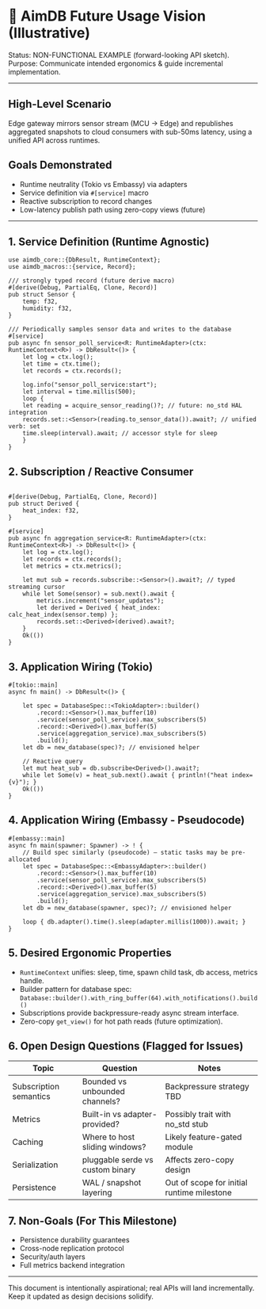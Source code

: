 # 🌅 AimDB Future Usage Vision (Illustrative)

Status: NON-FUNCTIONAL EXAMPLE (forward-looking API sketch).  
Purpose: Communicate intended ergonomics & guide incremental implementation.

---

## High-Level Scenario
Edge gateway mirrors sensor stream (MCU → Edge) and republishes aggregated snapshots to cloud consumers with sub-50ms latency, using a unified API across runtimes.

## Goals Demonstrated
- Runtime neutrality (Tokio vs Embassy) via adapters
- Service definition via `#[service]` macro
- Reactive subscription to record changes
- Low-latency publish path using zero-copy views (future)

---

## 1. Service Definition (Runtime Agnostic)
```rust,ignore
use aimdb_core::{DbResult, RuntimeContext};
use aimdb_macros::{service, Record};

/// strongly typed record (future derive macro)
#[derive(Debug, PartialEq, Clone, Record)]
pub struct Sensor {
    temp: f32,
    humidity: f32,
}

/// Periodically samples sensor data and writes to the database
#[service]
pub async fn sensor_poll_service<R: RuntimeAdapter>(ctx: RuntimeContext<R>) -> DbResult<()> {
    let log = ctx.log();
    let time = ctx.time();
    let records = ctx.records();

    log.info("sensor_poll_service:start");
    let interval = time.millis(500);
    loop {
    let reading = acquire_sensor_reading()?; // future: no_std HAL integration
    records.set::<Sensor>(reading.to_sensor_data()).await?; // unified verb: set
    time.sleep(interval).await; // accessor style for sleep
    }
}
```

## 2. Subscription / Reactive Consumer
```rust,ignore

#[derive(Debug, PartialEq, Clone, Record)]
pub struct Derived {
    heat_index: f32,
}

#[service]
pub async fn aggregation_service<R: RuntimeAdapter>(ctx: RuntimeContext<R>) -> DbResult<()> {
    let log = ctx.log();
    let records = ctx.records();
    let metrics = ctx.metrics();

    let mut sub = records.subscribe::<Sensor>().await?; // typed streaming cursor
    while let Some(sensor) = sub.next().await {
        metrics.increment("sensor_updates");
        let derived = Derived { heat_index: calc_heat_index(sensor.temp) };
        records.set::<Derived>(derived).await?;
    }
    Ok(())
}
```

## 3. Application Wiring (Tokio)
```rust,ignore
#[tokio::main]
async fn main() -> DbResult<()> {

    let spec = DatabaseSpec::<TokioAdapter>::builder()
        .record::<Sensor>().max_buffer(10)
        .service(sensor_poll_service).max_subscribers(5)
        .record::<Derived>().max_buffer(5)
        .service(aggregation_service).max_subscribers(5)
        .build();
    let db = new_database(spec)?; // envisioned helper

    // Reactive query
    let mut heat_sub = db.subscribe<Derived>().await?;
    while let Some(v) = heat_sub.next().await { println!("heat index={v}"); }
    Ok(())
}
```

## 4. Application Wiring (Embassy - Pseudocode)
```rust,ignore
#[embassy::main]
async fn main(spawner: Spawner) -> ! {
    // Build spec similarly (pseudocode) – static tasks may be pre-allocated
    let spec = DatabaseSpec::<EmbassyAdapter>::builder()
        .record::<Sensor>().max_buffer(10)
        .service(sensor_poll_service).max_subscribers(5)
        .record::<Derived>().max_buffer(5)
        .service(aggregation_service).max_subscribers(5)
        .build();
    let db = new_database(spawner, spec)?; // envisioned helper

    loop { db.adapter().time().sleep(adapter.millis(1000)).await; }
}
```

## 5. Desired Ergonomic Properties
- `RuntimeContext` unifies: sleep, time, spawn child task, db access, metrics handle.
- Builder pattern for database spec: `Database::builder().with_ring_buffer(64).with_notifications().build()`
- Subscriptions provide backpressure-ready async stream interface.
- Zero-copy `get_view()` for hot path reads (future optimization).

## 6. Open Design Questions (Flagged for Issues)
| Topic | Question | Notes |
|-------|----------|-------|
| Subscription semantics | Bounded vs unbounded channels? | Backpressure strategy TBD |
| Metrics | Built-in vs adapter-provided? | Possibly trait with no_std stub |
| Caching | Where to host sliding windows? | Likely feature-gated module |
| Serialization | pluggable serde vs custom binary | Affects zero-copy design |
| Persistence | WAL / snapshot layering | Out of scope for initial runtime milestone |

## 7. Non-Goals (For This Milestone)
- Persistence durability guarantees
- Cross-node replication protocol
- Security/auth layers
- Full metrics backend integration

---

This document is intentionally aspirational; real APIs will land incrementally. Keep it updated as design decisions solidify.
